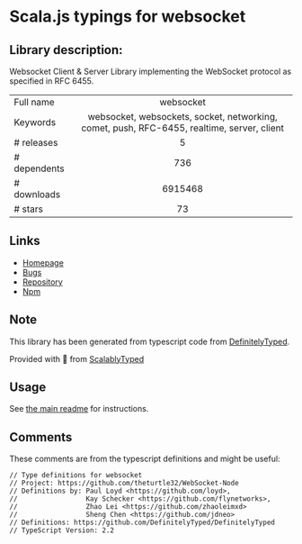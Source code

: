 
# Scala.js typings for websocket


## Library description:
Websocket Client & Server Library implementing the WebSocket protocol as specified in RFC 6455.

|                    |                 |
| ------------------ | :-------------: |
| Full name          | websocket |
| Keywords           | websocket, websockets, socket, networking, comet, push, RFC-6455, realtime, server, client |
| # releases         | 5 |
| # dependents       | 736 |
| # downloads        | 6915468 |
| # stars            | 73 |

## Links
- [Homepage](https://github.com/theturtle32/WebSocket-Node)
- [Bugs](https://github.com/theturtle32/WebSocket-Node/issues)
- [Repository](https://github.com/theturtle32/WebSocket-Node)
- [Npm](https://www.npmjs.com/package/websocket)
    


## Note
This library has been generated from typescript code from [DefinitelyTyped](https://definitelytyped.org).

Provided with :purple_heart: from [ScalablyTyped](https://github.com/oyvindberg/ScalablyTyped)

## Usage
See [the main readme](../../readme.md) for instructions.

## Comments

These comments are from the typescript definitions and might be useful:
```
// Type definitions for websocket
// Project: https://github.com/theturtle32/WebSocket-Node
// Definitions by: Paul Loyd <https://github.com/loyd>,
//                 Kay Schecker <https://github.com/flynetworks>,
//                 Zhao Lei <https://github.com/zhaoleimxd>
//                 Sheng Chen <https://github.com/jdneo>
// Definitions: https://github.com/DefinitelyTyped/DefinitelyTyped
// TypeScript Version: 2.2

```


